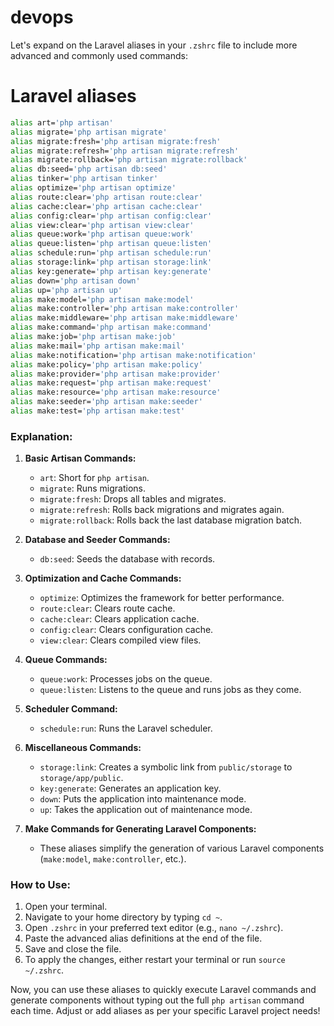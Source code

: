 # devops



Let's expand on the Laravel aliases in your `.zshrc` file to include more advanced and commonly used commands:

# Laravel aliases
```bash
alias art='php artisan'
alias migrate='php artisan migrate'
alias migrate:fresh='php artisan migrate:fresh'
alias migrate:refresh='php artisan migrate:refresh'
alias migrate:rollback='php artisan migrate:rollback'
alias db:seed='php artisan db:seed'
alias tinker='php artisan tinker'
alias optimize='php artisan optimize'
alias route:clear='php artisan route:clear'
alias cache:clear='php artisan cache:clear'
alias config:clear='php artisan config:clear'
alias view:clear='php artisan view:clear'
alias queue:work='php artisan queue:work'
alias queue:listen='php artisan queue:listen'
alias schedule:run='php artisan schedule:run'
alias storage:link='php artisan storage:link'
alias key:generate='php artisan key:generate'
alias down='php artisan down'
alias up='php artisan up'
alias make:model='php artisan make:model'
alias make:controller='php artisan make:controller'
alias make:middleware='php artisan make:middleware'
alias make:command='php artisan make:command'
alias make:job='php artisan make:job'
alias make:mail='php artisan make:mail'
alias make:notification='php artisan make:notification'
alias make:policy='php artisan make:policy'
alias make:provider='php artisan make:provider'
alias make:request='php artisan make:request'
alias make:resource='php artisan make:resource'
alias make:seeder='php artisan make:seeder'
alias make:test='php artisan make:test'
```

### Explanation:

1. **Basic Artisan Commands:**
   - `art`: Short for `php artisan`.
   - `migrate`: Runs migrations.
   - `migrate:fresh`: Drops all tables and migrates.
   - `migrate:refresh`: Rolls back migrations and migrates again.
   - `migrate:rollback`: Rolls back the last database migration batch.

2. **Database and Seeder Commands:**
   - `db:seed`: Seeds the database with records.

3. **Optimization and Cache Commands:**
   - `optimize`: Optimizes the framework for better performance.
   - `route:clear`: Clears route cache.
   - `cache:clear`: Clears application cache.
   - `config:clear`: Clears configuration cache.
   - `view:clear`: Clears compiled view files.

4. **Queue Commands:**
   - `queue:work`: Processes jobs on the queue.
   - `queue:listen`: Listens to the queue and runs jobs as they come.

5. **Scheduler Command:**
   - `schedule:run`: Runs the Laravel scheduler.

6. **Miscellaneous Commands:**
   - `storage:link`: Creates a symbolic link from `public/storage` to `storage/app/public`.
   - `key:generate`: Generates an application key.
   - `down`: Puts the application into maintenance mode.
   - `up`: Takes the application out of maintenance mode.

7. **Make Commands for Generating Laravel Components:**
   - These aliases simplify the generation of various Laravel components (`make:model`, `make:controller`, etc.).

### How to Use:

1. Open your terminal.
2. Navigate to your home directory by typing `cd ~`.
3. Open `.zshrc` in your preferred text editor (e.g., `nano ~/.zshrc`).
4. Paste the advanced alias definitions at the end of the file.
5. Save and close the file.
6. To apply the changes, either restart your terminal or run `source ~/.zshrc`.

Now, you can use these aliases to quickly execute Laravel commands and generate components without typing out the full `php artisan` command each time. Adjust or add aliases as per your specific Laravel project needs!
